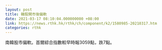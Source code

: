 ```yaml
---
layout: post
title: 韓股開市後偏軟
date: 2021-03-17 08:10:04.000000000 +08:00
link: https://news.rthk.hk/rthk/ch/component/k2/1580985-20210317.htm
categories: rthk
---
```


南韓股市偏軟。首爾綜合指數較早時報3059點，跌7點。
